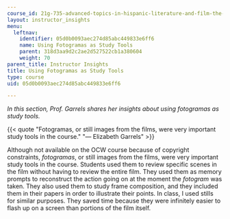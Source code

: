 ```yaml
---
course_id: 21g-735-advanced-topics-in-hispanic-literature-and-film-the-films-of-luis-bunuel-fall-2013
layout: instructor_insights
menu:
  leftnav:
    identifier: 05d0b0093aec274d85abc449833e6ff6
    name: Using Fotogramas as Study Tools
    parent: 318d3aa9d2c2ae2d527522cb1a380604
    weight: 70
parent_title: Instructor Insights
title: Using Fotogramas as Study Tools
type: course
uid: 05d0b0093aec274d85abc449833e6ff6

---
```


_In this section, Prof. Garrels shares her insights about using fotogramas as study tools._

{{< quote "Fotogramas, or still images from the films, were very important study tools in the course." "— Elizabeth Garrels" >}}

Although not available on the OCW course because of copyright constraints, _fotogramas_, or still images from the films, were very important study tools in the course. Students used them to review specific scenes in the film without having to review the entire film. They used them as memory prompts to reconstruct the action going on at the moment the _fotogram_ was taken. They also used them to study frame composition, and they included them in their papers in order to illustrate their points. In class, I used stills for similar purposes. They saved time because they were infinitely easier to flash up on a screen than portions of the film itself.